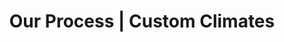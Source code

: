 ---
title: "Our Process | Custom Climates"
description: "From phone call to climate control in three simple moves. We handle the heavy lifting, you focus on building."
hero_headline: "From Phone Call to Climate Control in Three Simple Moves"
hero_subtext: "ready, set, ship"
headline: "We Handle the Heavy Lifting, You Focus on Building"
subtext: "Job-site weather damage costs American builders $2.5B each year. Here's how we stop it at the gate."
steps:
  - title: "Step 1"
    subtitle: "Book Your Consultation"
    description: "Tell us your materials, location, and timeline. 5-minute call or online form. Don't see what you need? Let's talk custom specs."
  - title: "Step 2"
    subtitle: "Choose Unit & Dates"
    description: "Trailer or conex, size and spec. We lock in delivery, quote, and monitoring plan. We'll walk you through pricing and options with no surprises."
  - title: "Step 3"
    subtitle: "We Deliver & Monitor"
    description: "Unit rolls in, powers up, and streams live data; our team babysits the climate so you don't have to. Zero delays, zero reorders, and one very happy General Contractor."
--- 